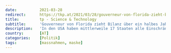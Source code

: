 ```yaml
---
date:          2021-03-28
redirect:      https://tkp.at/2021/03/28/gouverneur-von-florida-zieht-bilanz-ueber-ein-halbes-jahr-ohne-einschraenkungen-und-masken/
title:         tp - Science & Technology
subtitle:      'Gouverneur von Florida zieht Bilanz über ein halbes Jahr ohne Einschränkungen und Masken'
description:   'In den USA haben mittlerweile 17 Staaten alle Einschränkungen aufgehoben und sind zu einem normalen Leben ohne Masken, Lockdown oder Schließungen von Schulen, Kirchen, Gastronomie und Geschäften zurückgekehrt. Von den Medien wurde ihnen die Katastrophe prophezeit und Berge von Toten – nichts davon ist eingetroffen. Präsident Joe Biden hatte sogar von einer „Neandertaler“ Entscheidung gesprochen …'
country:       [AT]
categories:    [Politik]
tags:          [massnahmen, maske]
---
```


